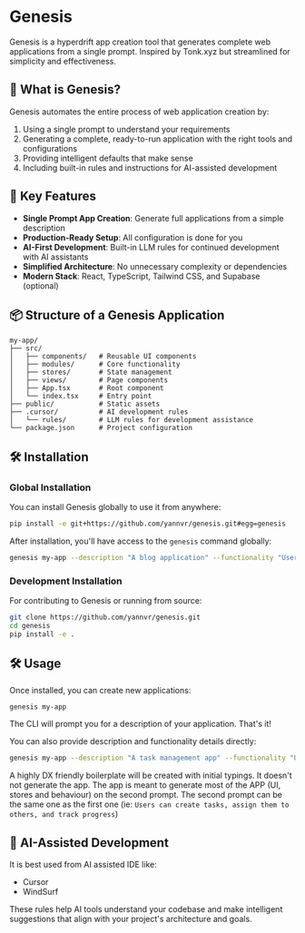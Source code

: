 # Genesis

Genesis is a hyperdrift app creation tool that generates complete web applications from a single prompt. Inspired by Tonk.xyz but streamlined for simplicity and effectiveness.

## 🌟 What is Genesis?

Genesis automates the entire process of web application creation by:
1. Using a single prompt to understand your requirements
2. Generating a complete, ready-to-run application with the right tools and configurations
3. Providing intelligent defaults that make sense
4. Including built-in rules and instructions for AI-assisted development


## 🚀 Key Features

- **Single Prompt App Creation**: Generate full applications from a simple description
- **Production-Ready Setup**: All configuration is done for you
- **AI-First Development**: Built-in LLM rules for continued development with AI assistants
- **Simplified Architecture**: No unnecessary complexity or dependencies
- **Modern Stack**: React, TypeScript, Tailwind CSS, and Supabase (optional)

## 📦 Structure of a Genesis Application

```
my-app/
├── src/
│   ├── components/   # Reusable UI components
│   ├── modules/      # Core functionality
│   ├── stores/       # State management
│   ├── views/        # Page components
│   ├── App.tsx       # Root component
│   └── index.tsx     # Entry point
├── public/           # Static assets
├── .cursor/          # AI development rules 
│   └── rules/        # LLM rules for development assistance
└── package.json      # Project configuration
```

## 🛠️ Installation

### Global Installation

You can install Genesis globally to use it from anywhere:

```bash
pip install -e git+https://github.com/yannvr/genesis.git#egg=genesis
```

After installation, you'll have access to the `genesis` command globally:

```bash
genesis my-app --description "A blog application" --functionality "Users can create posts with tags"
```

### Development Installation

For contributing to Genesis or running from source:

```bash
git clone https://github.com/yannvr/genesis.git
cd genesis
pip install -e .
```

## 🛠️ Usage

Once installed, you can create new applications:

```bash
genesis my-app
```

The CLI will prompt you for a description of your application. That's it!

You can also provide description and functionality details directly:

```bash
genesis my-app --description "A task management app" --functionality "Users can create tasks, assign them to others, and track progress"
```

A highly DX friendly boilerplate will be created with initial typings. It doesn't not generate the app. The app is meant to generate most of the APP (UI, stores and behaviour) on the second prompt. The second prompt can be the same one as the first one (ie: `Users can create tasks, assign them to others, and track progress`)

## 🤖 AI-Assisted Development

It is best used from AI assisted IDE like:
- Cursor
- WindSurf

These rules help AI tools understand your codebase and make intelligent suggestions that align with your project's architecture and goals.
